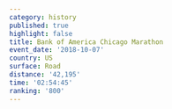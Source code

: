 ```yaml
---
category: history
published: true
highlight: false
title: Bank of America Chicago Marathon
event_date: '2018-10-07'
country: US
surface: Road
distance: '42,195'
time: '02:54:45'
ranking: '800'
---
```

